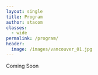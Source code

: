 ```yaml
---
layout: single
title: Program
author: stacom
classes:
  - wide
permalink: /program/
header:
  image: /images/vancouver_01.jpg
---
```


Coming Soon
